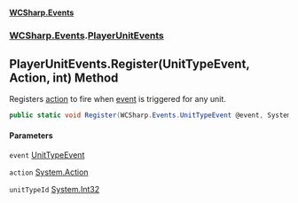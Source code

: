 #### [WCSharp.Events](README.md 'README')
### [WCSharp.Events](WCSharp.Events.md 'WCSharp.Events').[PlayerUnitEvents](WCSharp.Events.PlayerUnitEvents.md 'WCSharp.Events.PlayerUnitEvents')

## PlayerUnitEvents.Register(UnitTypeEvent, Action, int) Method

Registers [action](WCSharp.Events.PlayerUnitEvents.Register(WCSharp.Events.UnitTypeEvent,System.Action,int).md#WCSharp.Events.PlayerUnitEvents.Register(WCSharp.Events.UnitTypeEvent,System.Action,int).action 'WCSharp.Events.PlayerUnitEvents.Register(WCSharp.Events.UnitTypeEvent, System.Action, int).action') to fire when [event](WCSharp.Events.PlayerUnitEvents.Register(WCSharp.Events.UnitTypeEvent,System.Action,int).md#WCSharp.Events.PlayerUnitEvents.Register(WCSharp.Events.UnitTypeEvent,System.Action,int).event 'WCSharp.Events.PlayerUnitEvents.Register(WCSharp.Events.UnitTypeEvent, System.Action, int).event') is triggered for any unit.

```csharp
public static void Register(WCSharp.Events.UnitTypeEvent @event, System.Action action, int unitTypeId);
```
#### Parameters

<a name='WCSharp.Events.PlayerUnitEvents.Register(WCSharp.Events.UnitTypeEvent,System.Action,int).event'></a>

`event` [UnitTypeEvent](WCSharp.Events.UnitTypeEvent.md 'WCSharp.Events.UnitTypeEvent')

<a name='WCSharp.Events.PlayerUnitEvents.Register(WCSharp.Events.UnitTypeEvent,System.Action,int).action'></a>

`action` [System.Action](https://docs.microsoft.com/en-us/dotnet/api/System.Action 'System.Action')

<a name='WCSharp.Events.PlayerUnitEvents.Register(WCSharp.Events.UnitTypeEvent,System.Action,int).unitTypeId'></a>

`unitTypeId` [System.Int32](https://docs.microsoft.com/en-us/dotnet/api/System.Int32 'System.Int32')